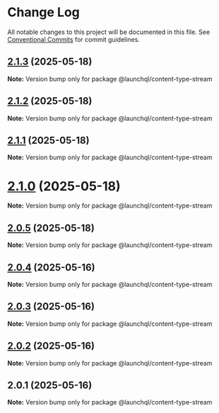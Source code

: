 # Change Log

All notable changes to this project will be documented in this file.
See [Conventional Commits](https://conventionalcommits.org) for commit guidelines.

## [2.1.3](https://github.com/launchql/launchql/compare/@launchql/content-type-stream@2.1.2...@launchql/content-type-stream@2.1.3) (2025-05-18)

**Note:** Version bump only for package @launchql/content-type-stream





## [2.1.2](https://github.com/launchql/launchql/compare/@launchql/content-type-stream@2.1.1...@launchql/content-type-stream@2.1.2) (2025-05-18)

**Note:** Version bump only for package @launchql/content-type-stream





## [2.1.1](https://github.com/launchql/launchql/compare/@launchql/content-type-stream@2.1.0...@launchql/content-type-stream@2.1.1) (2025-05-18)

**Note:** Version bump only for package @launchql/content-type-stream





# [2.1.0](https://github.com/launchql/launchql/compare/@launchql/content-type-stream@2.0.5...@launchql/content-type-stream@2.1.0) (2025-05-18)

**Note:** Version bump only for package @launchql/content-type-stream





## [2.0.5](https://github.com/launchql/launchql/compare/@launchql/content-type-stream@2.0.4...@launchql/content-type-stream@2.0.5) (2025-05-18)

**Note:** Version bump only for package @launchql/content-type-stream





## [2.0.4](https://github.com/launchql/launchql/compare/@launchql/content-type-stream@2.0.3...@launchql/content-type-stream@2.0.4) (2025-05-16)

**Note:** Version bump only for package @launchql/content-type-stream





## [2.0.3](https://github.com/launchql/launchql/compare/@launchql/content-type-stream@2.0.2...@launchql/content-type-stream@2.0.3) (2025-05-16)

**Note:** Version bump only for package @launchql/content-type-stream





## [2.0.2](https://github.com/launchql/launchql/compare/@launchql/content-type-stream@2.0.1...@launchql/content-type-stream@2.0.2) (2025-05-16)

**Note:** Version bump only for package @launchql/content-type-stream





## 2.0.1 (2025-05-16)

**Note:** Version bump only for package @launchql/content-type-stream
